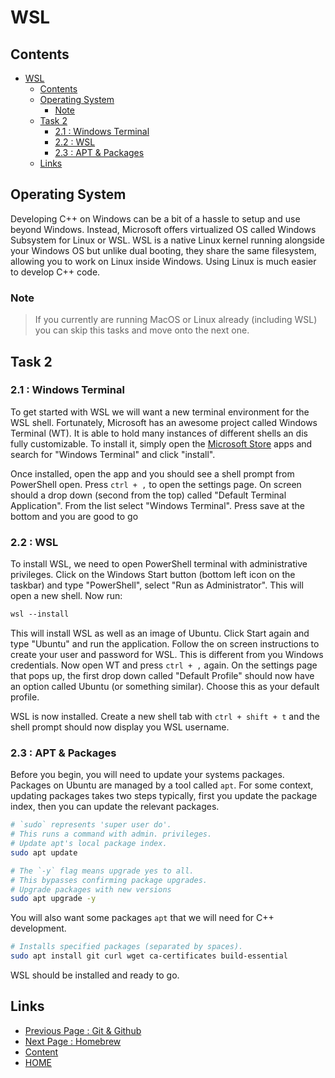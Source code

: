 # WSL

## Contents

- [WSL](#wsl)
  - [Contents](#contents)
  - [Operating System](#operating-system)
    - [Note](#note)
  - [Task 2](#task-2)
    - [2.1 : Windows Terminal](#21--windows-terminal)
    - [2.2 : WSL](#22--wsl)
    - [2.3 : APT & Packages](#23--apt--packages)
  - [Links](#links)

## Operating System

Developing C++ on Windows can be a bit of a hassle to setup and use beyond Windows. Instead, Microsoft offers virtualized OS called Windows Subsystem for Linux or WSL. WSL is a native Linux kernel running alongside your Windows OS but unlike dual booting, they share the same filesystem, allowing you to work on Linux inside Windows. Using Linux is much easier to develop C++ code.

### Note

> If you currently are running MacOS or Linux already (including WSL) you can skip this tasks and move onto the next one.

## Task 2

### 2.1 : Windows Terminal

To get started with WSL we will want a new terminal environment for the WSL shell. Fortunately, Microsoft has an awesome project called Windows Terminal (WT). It is able to hold many instances of different shells an dis fully customizable. To install it, simply open the [Microsoft Store](https://www.microsoft.com/store/productId/9N0DX20HK701) apps and search for "Windows Terminal" and click "install".

Once installed, open the app and you should see a shell prompt from PowerShell open. Press `ctrl + ,` to open the settings page. On screen should a drop down (second from the top) called "Default Terminal Application". From the list select "Windows Terminal". Press save at the bottom and you are good to go

### 2.2 : WSL

To install WSL, we need to open PowerShell terminal with administrative privileges. Click on the Windows Start button (bottom left icon on the taskbar) and type "PowerShell", select "Run as Administrator". This will open a new shell. Now run:

```ps
wsl --install
```

This will install WSL as well as an image of Ubuntu. Click Start again and type "Ubuntu" and run the application. Follow the on screen instructions to create your user and password for WSL. This is different from you Windows credentials. Now open WT and press `ctrl + ,` again. On the settings page that pops up, the first drop down called "Default Profile" should now have an option called Ubuntu (or something similar). Choose this as your default profile.

WSL is now installed. Create a new shell tab with `ctrl + shift + t` and the shell prompt should now display you WSL username.

### 2.3 : APT & Packages

Before you begin, you will need to update your systems packages. Packages on Ubuntu are managed by a tool called `apt`. For some context, updating packages takes two steps typically, first you update the package index, then you can update the relevant packages.

```sh
# `sudo` represents 'super user do'. 
# This runs a command with admin. privileges.
# Update apt's local package index.
sudo apt update

# The `-y` flag means upgrade yes to all.
# This bypasses confirming package upgrades.
# Upgrade packages with new versions
sudo apt upgrade -y
```

You will also want some packages `apt` that we will need for C++ development.

```sh
# Installs specified packages (separated by spaces).
sudo apt install git curl wget ca-certificates build-essential
```

WSL should be installed and ready to go.

## Links

- [Previous Page : Git & Github](/content/week0/tasks/github.md)
- [Next Page : Homebrew](/content/week0/tasks/homebrew.md)
- [Content](/content/README.md)
- [HOME](/README.md)
